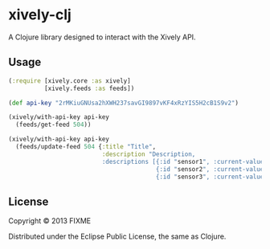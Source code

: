 # xively-clj

A Clojure library designed to interact with the Xively API.

## Usage

```clojure
(:require [xively.core :as xively]
          [xively.feeds :as feeds])

(def api-key "2rMKiuGNUsa2hXWH237savGI9897vKF4xRzYIS5H2cB1S9v2")

(xively/with-api-key api-key
  (feeds/get-feed 504))

(xively/with-api-key api-key
  (feeds/update-feed 504 {:title "Title",
                          :description "Description,
                          :descriptions [{:id "sensor1", :current-value "12.2"},
                                         {:id "sensor2", :current-value "182"},
                                         {:id "sensor3", :current-value "Fred"}]}))
```

## License

Copyright © 2013 FIXME

Distributed under the Eclipse Public License, the same as Clojure.
